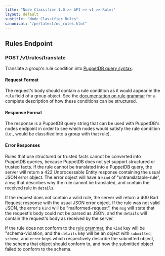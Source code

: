 ```yaml
---
title: "Node Classifier 1.0 >> API >> v1 >> Rules"
layout: default
subtitle: "Node Classifier Rules"
canonical: "/pe/latest/nc_rules.html"
---
```


## Rules Endpoint

### POST /v1/rules/translate

Translate a group's rule condition into [PuppetDB query syntax](http://docs.puppetlabs.com/puppetdb/2.3/api/query/v3/query.html).

#### Request Format

The request's body should contain a rule condition as it would appear in the `rule` field of a group object.
See the [documentation on rule grammar](./nc_groups.html#rule-condition-grammar) for a complete description of how these conditions can be structured.

#### Response Format

The response is a PuppetDB query string that can be used with PuppetDB's nodes endpoint in order to see which nodes would satisfy the rule condition (i.e., would be classified into a group with that rule).

#### Error Responses

Rules that use structured or trusted facts cannot be converted into PuppetDB queries, because PuppetDB does not yet support structured or trusted facts.
If the rule cannot be translated into a PuppetDB query, the server will return a 422 Unprocessable Entity response containing the usual JSON error object.
The error object will have a `kind` of "untranslatable-rule", a `msg` that describes why the rule cannot be translated, and contain the received rule in `details`.

If the request does not contain a valid rule, the server will return a 400 Bad Request response with the usual JSON error object.
If the rule was not valid JSON, the error's `kind` will be "malformed-request", the `msg` will state that the request's body could not be parsed as JSON, and the `details` will contain the request's body as received by the server.

If the rule does not conform to the [rule grammar](./nc_groups.html#rule-condition-grammar), the `kind` key will be "schema-violation, and the `details` key will be an object with `submitted`, `schema`, and `error` keys which respectively describe the submitted object, the schema that object should conform to, and how the submitted object failed to conform to the schema.